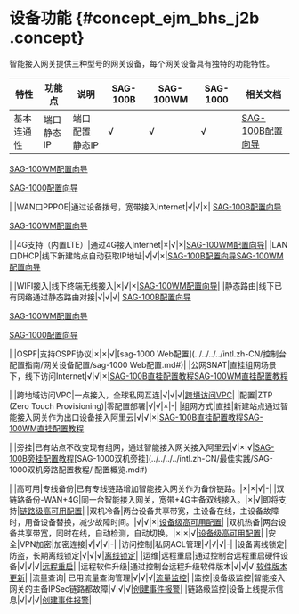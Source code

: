 # 设备功能 {#concept_ejm_bhs_j2b .concept}

智能接入网关提供三种型号的网关设备，每个网关设备具有独特的功能特性。

|特性|功能点|说明|SAG-100B|SAG-100WM|SAG-1000|相关文档|
|--|---|--|--------|---------|--------|----|
|基本连通性|端口静态IP|端口配置静态IP|√|√|√| [SAG-100B配置向导](../../../../intl.zh-CN/SAG-100B配置指南/配置向导.md#)

 [SAG-100WM配置向导](../../../../intl.zh-CN/SAG-100WM配置指南/配置向导.md#)

 [SAG-1000配置向导](../../../../intl.zh-CN/SAG-1000配置指南/配置向导.md#)

 |
|WAN口PPPOE|通过设备拨号，宽带接入Internet|√|√|×| [SAG-100B配置向导](../../../../intl.zh-CN/SAG-100B配置指南/配置向导.md#)

 [SAG-100WM配置向导](../../../../intl.zh-CN/SAG-100WM配置指南/配置向导.md#)

 |
|4G支持（内置LTE）|通过4G接入Internet|×|√|×|[SAG-100WM配置向导](../../../../intl.zh-CN/SAG-100WM配置指南/配置向导.md#)|
|LAN口DHCP|线下新建站点自动获取IP地址|√|√|×|[SAG-100B配置向导](../../../../intl.zh-CN/SAG-100B配置指南/配置向导.md#)[SAG-100WM配置向导](../../../../intl.zh-CN/SAG-100WM配置指南/配置向导.md#)

|
|WIFI接入|线下终端无线接入|×|√|×|[SAG-100WM配置向导](../../../../intl.zh-CN/SAG-100WM配置指南/配置向导.md#)|
|静态路由|线下已有网络通过静态路由对接|√|√|√| [SAG-100B配置向导](../../../../intl.zh-CN/SAG-100B配置指南/配置向导.md#)

 [SAG-100WM配置向导](../../../../intl.zh-CN/SAG-100WM配置指南/配置向导.md#)

 [SAG-1000配置向导](../../../../intl.zh-CN/SAG-1000配置指南/配置向导.md#)

 |
|OSPF|支持OSPF协议|×|×|√|[sag-1000 Web配置](../../../../intl.zh-CN/控制台配置指南/网关设备配置/sag-1000 Web配置.md#)|
|公网SNAT|直挂组网场景下，线下访问Internet|√|√|×|[SAG-100B直挂配置教程](../../../../intl.zh-CN/最佳实践/SAG-100B直挂配置教程.md#)[SAG-100WM直挂配置教程](../../../../intl.zh-CN/最佳实践/SAG-100WM直挂配置教程.md#)

|
|跨地域访问VPC|一点接入，全球私网互连|√|√|√|[跨境访问VPC](../../../../intl.zh-CN/最佳实践/跨地域访问VPC.md#)|
|配置|ZTP \(Zero Touch Provisioning\)|零配置部署|√|√|×|-|
|组网方式|直挂|新建站点通过智能接入网关作为出口设备接入阿里云|√|√|×|[SAG-100B直挂配置教程](../../../../intl.zh-CN/最佳实践/SAG-100B直挂配置教程.md#)[SAG-100WM直挂配置教程](../../../../intl.zh-CN/最佳实践/SAG-100WM直挂配置教程.md#)

|
|旁挂|已有站点不改变现有组网，通过智能接入网关接入阿里云|√|×|√|[SAG-100B旁挂配置教程](../../../../intl.zh-CN/最佳实践/SAG-100B旁挂配置教程.md#)[SAG-1000双机旁挂](../../../../intl.zh-CN/最佳实践/SAG-1000双机旁路配置教程/ 配置概览.md#)

|
|高可用|专线备份|已有专线链路增加智能接入网关作为备份链路。|×|×|√|-|
|双链路备份-WAN+4G|同一台智能接入网关，宽带+4G主备双线接入。|×|√|即将支持|[链路级高可用配置](../../../../intl.zh-CN/控制台配置指南/管理智能接入网关实例/链路级高可用配置.md#)|
|双机冷备|两台设备共享带宽，主设备在线，主设备故障时，用备设备替换，减少故障时间。|√|√|×|[设备级高可用配置](../../../../intl.zh-CN/控制台配置指南/管理智能接入网关实例/设备级高可用配置.md#)|
|双机热备|两台设备共享带宽，同时在线，自动检测，自动切换。|×|×|√|[设备级高可用配置](../../../../intl.zh-CN/控制台配置指南/管理智能接入网关实例/设备级高可用配置.md#)|
|安全|VPN加密|加密连接|√|√|√|-|
|访问控制|私网ACL管理|√|√|√|-|
|设备离线锁定|防盗，长期离线锁定|√|√|√|[离线锁定](../../../../intl.zh-CN/控制台配置指南/管理智能接入网关实例/离线锁定.md#)|
|运维|远程重启|通过控制台远程重启硬件设备|√|√|√|[远程重启](../../../../intl.zh-CN/控制台配置指南/管理智能接入网关实例/远程重启.md#)|
|远程软件升级|通过控制台远程升级软件版本|√|√|√|[软件版本更新](../../../../intl.zh-CN/控制台配置指南/管理智能接入网关实例/软件版本更新.md#)|
|流量查询| 已用流量查询管理|√|√|√|[流量监控](../../../../intl.zh-CN/故障处理/告警管理/流量监控.md#)|
|监控|设备级监控|智能接入网关的主备IPSec链路都故障|√|√|√|[创建事件报警](../../../../intl.zh-CN/故障处理/告警管理/创建事件报警.md#)|
|链路级监控|设备上线提示信息|√|√|√|[创建事件报警](../../../../intl.zh-CN/故障处理/告警管理/创建事件报警.md#)|

